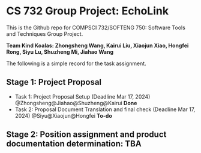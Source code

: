 # CS 732 Group Project: EchoLink

This is the Github repo for COMPSCI 732/SOFTENG 750: Software Tools and Techniques Group Project.

**Team Kind Koalas: Zhongsheng Wang, Kairui Liu, Xiaojun Xiao, Hongfei Rong, Siyu Lu, Shuzheng Mi, Jiahao Wang**

The following is a simple record for the task assignment.

## Stage 1: Project Proposal

- Task 1: Project Proposal Setup (Deadline Mar 17, 2024) @Zhongsheng@Jiahao@Shuzheng@Kairui **Done**
- Task 2: Proposal Document Translation and final check (Deadline Mar 17, 2024) @Siyu@Xiaojun@Hongfei **To-do**

## Stage 2: Position assignment and product documentation determination: TBA